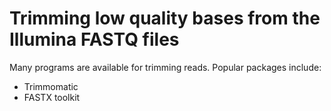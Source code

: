 # Trimming low quality bases from the Illumina FASTQ files

Many programs are available for trimming reads. Popular packages include:

* Trimmomatic
* FASTX toolkit
